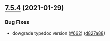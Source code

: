 ## [7.5.4](https://github.com/contentful/contentful-management.js/compare/v7.5.3...v7.5.4) (2021-01-29)


### Bug Fixes

* dowgrade typedoc version ([#662](https://github.com/contentful/contentful-management.js/issues/662)) ([d827a88](https://github.com/contentful/contentful-management.js/commit/d827a8863288e5ddacfb0200bd2a49533ed7b69f))
